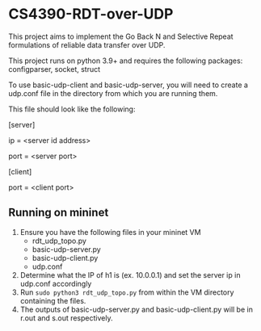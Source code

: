 # CS4390-RDT-over-UDP
This project aims to implement the Go Back N and Selective Repeat formulations of reliable data transfer over UDP.

This project runs on python 3.9+ and requires the following packages: configparser, socket, struct

To use basic-udp-client and basic-udp-server, you will need to create a udp.conf file in the directory from which you are running them.

This file should look like the following:

\[server\]

ip = \<server id address\>

port = \<server port\>


\[client\]

port = \<client port\>

## Running on mininet
1. Ensure you have the following files in your mininet VM
    * rdt_udp_topo.py
    * basic-udp-server.py
    * basic-udp-client.py
    * udp.conf
2. Determine what the IP of h1 is (ex. 10.0.0.1) and set the server ip in udp.conf accordingly
3. Run `sudo python3 rdt_udp_topo.py` from within the VM directory containing the files.
4. The outputs of basic-udp-server.py and basic-udp-client.py will be in r.out and s.out respectively.
